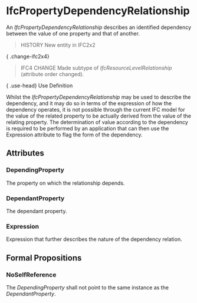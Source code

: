 # IfcPropertyDependencyRelationship

An _IfcPropertyDependencyRelationship_ describes an identified dependency between the value of one property and that of another.<!-- end of definition -->

> HISTORY New entity in IFC2x2

{ .change-ifc2x4}
> IFC4 CHANGE Made subtype of _IfcResourceLevelRelationship_ (attribute order changed).

{ .use-head}
Use Definition

Whilst the _IfcPropertyDependencyRelationship_ may be used to describe the dependency, and it may do so in terms of the expression of how the dependency operates, it is not possible through the current IFC model for the value of the related property to be actually derived from the value of the relating property. The determination of value according to the dependency is required to be performed by an application that can then use the Expression attribute to flag the form of the dependency.

## Attributes

### DependingProperty
The property on which the relationship depends.

### DependantProperty
The dependant property.

### Expression
Expression that further describes the nature of the dependency relation.

## Formal Propositions

### NoSelfReference
The _DependingProperty_ shall not point to the same instance as the _DependantProperty_.
